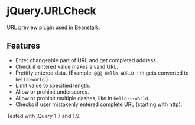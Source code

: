 jQuery.URLCheck
===============

URL preview plugin used in Beanstalk.

## Features

* Enter changeable part of URL and get completed address.
* Check if entered value makes a valid URL.
* Prettify entered data. (Example: `@@@ Hello WORLD !!!` gets converted to `hello-world`.)
* Limit value to specified length.
* Allow or prohibit underscores.
* Allow or prohibit multiple dashes, like in `hello---world`.
* Checks if user mistakenly entered complete URL (starting with http).

Tested with jQuery 1.7 and 1.9.
